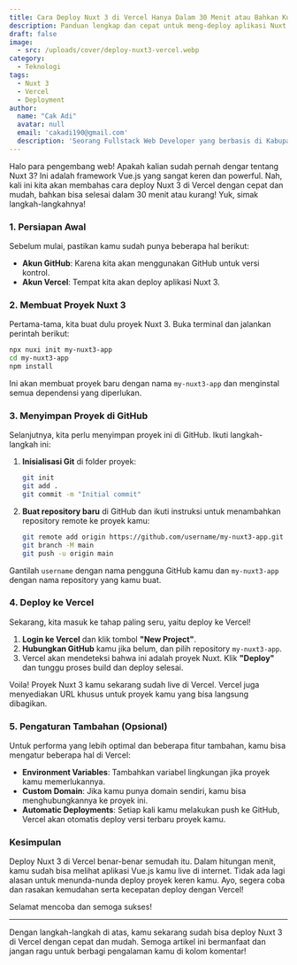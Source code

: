 ```yaml
---
title: Cara Deploy Nuxt 3 di Vercel Hanya Dalam 30 Menit atau Bahkan Kurang
description: Panduan lengkap dan cepat untuk meng-deploy aplikasi Nuxt 3 di Vercel dalam waktu kurang dari 30 menit. Artikel ini membahas langkah-langkah dari pembuatan proyek, penyimpanan di GitHub, hingga proses deploy di Vercel dengan bahasa yang mudah dipahami.
draft: false
image:
  - src: /uploads/cover/deploy-nuxt3-vercel.webp
category:
  - Teknologi
tags:
  - Nuxt 3
  - Vercel
  - Deployment
author:
  name: "Cak Adi"
  avatar: null
  email: 'cakadi190@gmail.com'
  description: 'Seorang Fullstack Web Developer yang berbasis di Kabupaten Ngawi yang suka sekali dengan desain dan juga hal yang berbau teknologi.'
---
```


Halo para pengembang web! Apakah kalian sudah pernah dengar tentang Nuxt 3? Ini adalah framework Vue.js yang sangat keren dan powerful. Nah, kali ini kita akan membahas cara deploy Nuxt 3 di Vercel dengan cepat dan mudah, bahkan bisa selesai dalam 30 menit atau kurang! Yuk, simak langkah-langkahnya!

### 1. Persiapan Awal

Sebelum mulai, pastikan kamu sudah punya beberapa hal berikut:

- **Akun GitHub**: Karena kita akan menggunakan GitHub untuk versi kontrol.
- **Akun Vercel**: Tempat kita akan deploy aplikasi Nuxt 3.

### 2. Membuat Proyek Nuxt 3

Pertama-tama, kita buat dulu proyek Nuxt 3. Buka terminal dan jalankan perintah berikut:

```bash
npx nuxi init my-nuxt3-app
cd my-nuxt3-app
npm install
```

Ini akan membuat proyek baru dengan nama `my-nuxt3-app` dan menginstal semua dependensi yang diperlukan.

### 3. Menyimpan Proyek di GitHub

Selanjutnya, kita perlu menyimpan proyek ini di GitHub. Ikuti langkah-langkah ini:

1. **Inisialisasi Git** di folder proyek:

    ```bash
    git init
    git add .
    git commit -m "Initial commit"
    ```

2. **Buat repository baru** di GitHub dan ikuti instruksi untuk menambahkan repository remote ke proyek kamu:

    ```bash
    git remote add origin https://github.com/username/my-nuxt3-app.git
    git branch -M main
    git push -u origin main
    ```

Gantilah `username` dengan nama pengguna GitHub kamu dan `my-nuxt3-app` dengan nama repository yang kamu buat.

### 4. Deploy ke Vercel

Sekarang, kita masuk ke tahap paling seru, yaitu deploy ke Vercel!

1. **Login ke Vercel** dan klik tombol **"New Project"**.
2. **Hubungkan GitHub** kamu jika belum, dan pilih repository `my-nuxt3-app`.
3. Vercel akan mendeteksi bahwa ini adalah proyek Nuxt. Klik **"Deploy"** dan tunggu proses build dan deploy selesai.

Voila! Proyek Nuxt 3 kamu sekarang sudah live di Vercel. Vercel juga menyediakan URL khusus untuk proyek kamu yang bisa langsung dibagikan.

### 5. Pengaturan Tambahan (Opsional)

Untuk performa yang lebih optimal dan beberapa fitur tambahan, kamu bisa mengatur beberapa hal di Vercel:

- **Environment Variables**: Tambahkan variabel lingkungan jika proyek kamu memerlukannya.
- **Custom Domain**: Jika kamu punya domain sendiri, kamu bisa menghubungkannya ke proyek ini.
- **Automatic Deployments**: Setiap kali kamu melakukan push ke GitHub, Vercel akan otomatis deploy versi terbaru proyek kamu.

### Kesimpulan

Deploy Nuxt 3 di Vercel benar-benar semudah itu. Dalam hitungan menit, kamu sudah bisa melihat aplikasi Vue.js kamu live di internet. Tidak ada lagi alasan untuk menunda-nunda deploy proyek keren kamu. Ayo, segera coba dan rasakan kemudahan serta kecepatan deploy dengan Vercel!

Selamat mencoba dan semoga sukses!

---

Dengan langkah-langkah di atas, kamu sekarang sudah bisa deploy Nuxt 3 di Vercel dengan cepat dan mudah. Semoga artikel ini bermanfaat dan jangan ragu untuk berbagi pengalaman kamu di kolom komentar!